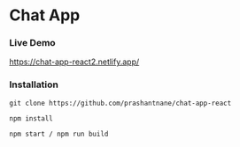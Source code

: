 # Chat App

### Live Demo
https://chat-app-react2.netlify.app/

### Installation

```
git clone https://github.com/prashantnane/chat-app-react

npm install

npm start / npm run build
```
